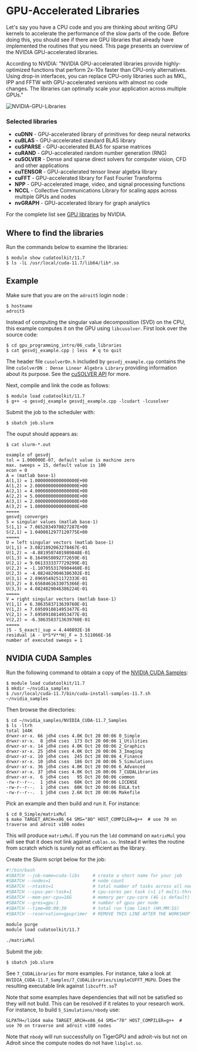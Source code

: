 # GPU-Accelerated Libraries

Let's say you have a CPU code and you are thinking about writing GPU kernels to accelerate the performance of the slow parts of the code. Before doing this, you should see if there are GPU libraries that already have implemented the routines that you need. This page presents an overview of the NVIDIA GPU-accelerated libraries.

According to NVIDIA: "NVIDIA GPU-accelerated libraries provide highly-optimized functions that perform 2x-10x faster than CPU-only alternatives. Using drop-in interfaces, you can replace CPU-only libraries such as MKL, IPP and FFTW with GPU-accelerated versions with almost no code changes. The libraries can optimally scale your application across multiple GPUs."

![NVIDIA-GPU-Libraries](https://developer.nvidia.com/sites/default/files/pictures/2017/acceleration.png)

### Selected libraries

+ **cuDNN** - GPU-accelerated library of primitives for deep neural networks
+ **cuBLAS** - GPU-accelerated standard BLAS library
+ **cuSPARSE** - GPU-accelerated BLAS for sparse matrices
+ **cuRAND** - GPU-accelerated random number generation (RNG)
+ **cuSOLVER** - Dense and sparse direct solvers for computer vision, CFD and other applications
+ **cuTENSOR** - GPU-accelerated tensor linear algebra library
+ **cuFFT** - GPU-accelerated library for Fast Fourier Transforms
+ **NPP** - GPU-accelerated image, video, and signal processing functions
+ **NCCL** - Collective Communications Library for scaling apps across multiple GPUs and nodes
+ **nvGRAPH** - GPU-accelerated library for graph analytics

For the complete list see [GPU libraries](https://developer.nvidia.com/gpu-accelerated-libraries) by NVIDIA.

## Where to find the libraries

Run the commands below to examine the libraries:

```
$ module show cudatoolkit/11.7
$ ls -lL /usr/local/cuda-11.7/lib64/lib*.so
```

## Example

Make sure that you are on the `adroit5` login node :

```
$ hostname
adroit5
```

Instead of computing the singular value decomposition (SVD) on the CPU, this example computes it on the GPU using `libcusolver`. First look over the source code:

```
$ cd gpu_programming_intro/06_cuda_libraries
$ cat gesvdj_example.cpp | less  # q to quit
```

The header file `cusolverDn.h` included by `gesvdj_example.cpp` contains the line `cuSolverDN : Dense Linear Algebra Library` providing information about its purpose. See the [cuSOLVER API](https://docs.nvidia.com/cuda/cusolver/index.html) for more.


Next, compile and link the code as follows:

```
$ module load cudatoolkit/11.7
$ g++ -o gesvdj_example gesvdj_example.cpp -lcudart -lcusolver
```

Submit the job to the scheduler with:

```
$ sbatch job.slurm
```

The ouput should appears as:

```
$ cat slurm-*.out

example of gesvdj 
tol = 1.000000E-07, default value is machine zero 
max. sweeps = 15, default value is 100
econ = 0 
A = (matlab base-1)
A(1,1) = 1.0000000000000000E+00
A(1,2) = 2.0000000000000000E+00
A(2,1) = 4.0000000000000000E+00
A(2,2) = 5.0000000000000000E+00
A(3,1) = 2.0000000000000000E+00
A(3,2) = 1.0000000000000000E+00
=====
gesvdj converges 
S = singular values (matlab base-1)
S(1,1) = 7.0652834970827287E+00
S(2,1) = 1.0400812977120775E+00
=====
U = left singular vectors (matlab base-1)
U(1,1) = 3.0821892063278467E-01
U(1,2) = -4.8819507401989848E-01
U(1,3) = 8.1649658092772659E-01
U(2,1) = 9.0613333377729299E-01
U(2,2) = -1.1070553170904460E-01
U(2,3) = -4.0824829046386302E-01
U(3,1) = 2.8969549251172333E-01
U(3,2) = 8.6568461633075366E-01
U(3,3) = 4.0824829046386224E-01
=====
V = right singular vectors (matlab base-1)
V(1,1) = 6.3863583713639760E-01
V(1,2) = 7.6950910814953477E-01
V(2,1) = 7.6950910814953477E-01
V(2,2) = -6.3863583713639760E-01
=====
|S - S_exact|_sup = 4.440892E-16 
residual |A - U*S*V**H|_F = 3.511066E-16 
number of executed sweeps = 1
```

## NVIDIA CUDA Samples

Run the following command to obtain a copy of the [NVIDIA CUDA Samples](https://docs.nvidia.com/cuda/cuda-samples/index.html):

```
$ module load cudatoolkit/11.7
$ mkdir ~/nvidia_samples
$ /usr/local/cuda-11.7/bin/cuda-install-samples-11.7.sh ~/nvidia_samples
```

Then browse the directories:

```
$ cd ~/nvidia_samples/NVIDIA_CUDA-11.7_Samples
$ ls -ltrh
total 144K
drwxr-xr-x. 66 jdh4 cses 4.0K Oct 20 00:06 0_Simple
drwxr-xr-x.  8 jdh4 cses  173 Oct 20 00:06 1_Utilities
drwxr-xr-x. 14 jdh4 cses 4.0K Oct 20 00:06 2_Graphics
drwxr-xr-x. 25 jdh4 cses 4.0K Oct 20 00:06 3_Imaging
drwxr-xr-x. 10 jdh4 cses  245 Oct 20 00:06 4_Finance
drwxr-xr-x. 10 jdh4 cses  186 Oct 20 00:06 5_Simulations
drwxr-xr-x. 36 jdh4 cses 4.0K Oct 20 00:06 6_Advanced
drwxr-xr-x. 37 jdh4 cses 4.0K Oct 20 00:06 7_CUDALibraries
drwxr-xr-x.  6 jdh4 cses   95 Oct 20 00:06 common
-rw-r--r--.  1 jdh4 cses  60K Oct 20 00:06 LICENSE
-rw-r--r--.  1 jdh4 cses  60K Oct 20 00:06 EULA.txt
-rw-r--r--.  1 jdh4 cses 2.6K Oct 20 00:06 Makefile
```

Pick an example and then build and run it. For instance:

```
$ cd 0_Simple/matrixMul
$ make TARGET_ARCH=x86_64 SMS="80" HOST_COMPILER=g++  # use 70 on traverse and adroit v100 nodes
```

This will produce `matrixMul`. If you run the `ldd` command on `matrixMul` you will see that it does not link against `cublas.so`. Instead it writes the routine from scratch which is surely not as efficient as the library.

Create the Slurm script below for the job:

```bash
#!/bin/bash
#SBATCH --job-name=cuda-libs     # create a short name for your job
#SBATCH --nodes=1                # node count
#SBATCH --ntasks=1               # total number of tasks across all nodes
#SBATCH --cpus-per-task=1        # cpu-cores per task (>1 if multi-threaded tasks)
#SBATCH --mem-per-cpu=16G        # memory per cpu-core (4G is default)
#SBATCH --gres=gpu:1             # number of gpus per node
#SBATCH --time=00:00:30          # total run time limit (HH:MM:SS)
#SBATCH --reservation=gpuprimer  # REMOVE THIS LINE AFTER THE WORKSHOP

module purge
module load cudatoolkit/11.7

./matrixMul
```

Submit the job:

```
$ sbatch job.slurm
```

See `7_CUDALibraries` for more examples. For instance, take a look at `NVIDIA_CUDA-11.7_Samples/7_CUDALibraries/simpleCUFFT_MGPU`. Does the resulting executable link against `libcufft.so`?

Note that some examples have dependencies that will not be satisfied so they will not build. This can be resolved if it relates to your research work. For instance, to build `5_Simulations/nbody` use:

```
GLPATH=/lib64 make TARGET_ARCH=x86_64 SMS="70" HOST_COMPILER=g++  # use 70 on traverse and adroit v100 nodes
```

Note that `nbody` will run successfully on TigerGPU and adroit-vis but not on Adroit since the compute nodes do not have `libglut.so`.

